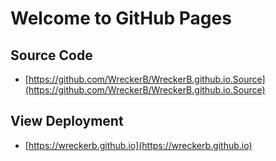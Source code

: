 # Welcome to GitHub Pages

## Source Code

- [https://github.com/WreckerB/WreckerB.github.io.Source](https://github.com/WreckerB/WreckerB.github.io.Source)

## View Deployment

- [https://wreckerb.github.io](https://wreckerb.github.io)
